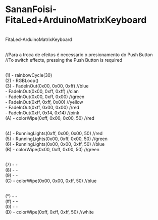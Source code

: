 # SananFoisi-FitaLed+ArduinoMatrixKeyboard

<br> FitaLed-ArduinoMatrixKeyboard

<br> //Para a troca de efeitos é necessario o presionamento do Push Button
<br> //To switch effects, pressing the Push Button is required

<br> (1) -    rainbowCycle(30) 
<br> (2) -    RGBLoop() 
<br> (3) -    FadeInOut(0x00, 0x00, 0xff) //blue 
<br>     -    FadeInOut(0x00, 0xff, 0xff) //cian 
<br>     -    FadeInOut(0x00, 0xff, 0x00) //green 
<br>     -    FadeInOut(0xff, 0xff, 0x00) //yellow 
<br>     -    FadeInOut(0xff, 0x00, 0x00) //red 
<br>     -    FadeInOut(0xff, 0x14, 0x14) //pink
<br> (A) -    colorWipe(0xff, 0x00, 0x00, 50) //red

<br> (4) -    RunningLights(0xff, 0x00, 0x00, 50) //red 
<br> (5) -    RunningLights(0x00, 0xff, 0x00, 50) //green 
<br> (6) -    RunningLights(0x00, 0x00, 0xff, 50) //blue
<br> (B) -    colorWipe(0x00, 0xff, 0x00, 50) //green

<br> (7) -   -
<br> (8) -   - 
<br> (9) -   -
<br> (C) -   colorWipe(0x00, 0x00, 0xff, 50) //blue

<br> (*) -   -
<br> (#) -   -
<br> (0) -   -
<br> (D) -   colorWipe(0xff, 0xff, 0xff, 50) //white 
